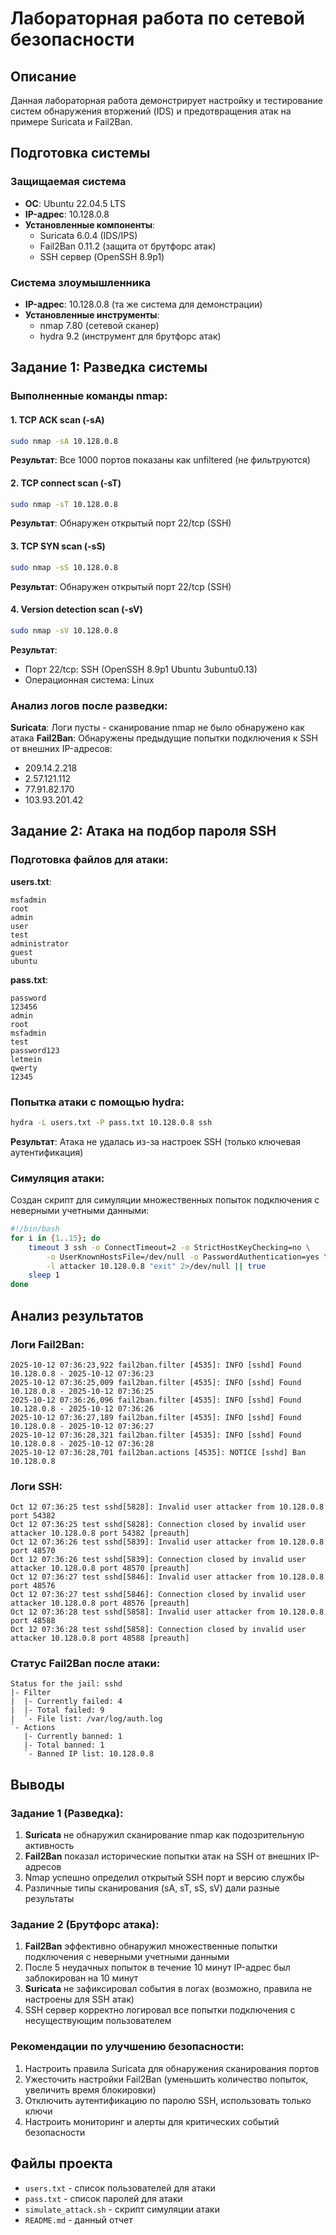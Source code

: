 # Лабораторная работа по сетевой безопасности

## Описание
Данная лабораторная работа демонстрирует настройку и тестирование систем обнаружения вторжений (IDS) и предотвращения атак на примере Suricata и Fail2Ban.

## Подготовка системы

### Защищаемая система
- **ОС**: Ubuntu 22.04.5 LTS
- **IP-адрес**: 10.128.0.8
- **Установленные компоненты**:
  - Suricata 6.0.4 (IDS/IPS)
  - Fail2Ban 0.11.2 (защита от брутфорс атак)
  - SSH сервер (OpenSSH 8.9p1)

### Система злоумышленника
- **IP-адрес**: 10.128.0.8 (та же система для демонстрации)
- **Установленные инструменты**:
  - nmap 7.80 (сетевой сканер)
  - hydra 9.2 (инструмент для брутфорс атак)

## Задание 1: Разведка системы

### Выполненные команды nmap:

#### 1. TCP ACK scan (-sA)
```bash
sudo nmap -sA 10.128.0.8
```
**Результат**: Все 1000 портов показаны как unfiltered (не фильтруются)

#### 2. TCP connect scan (-sT)
```bash
sudo nmap -sT 10.128.0.8
```
**Результат**: Обнаружен открытый порт 22/tcp (SSH)

#### 3. TCP SYN scan (-sS)
```bash
sudo nmap -sS 10.128.0.8
```
**Результат**: Обнаружен открытый порт 22/tcp (SSH)

#### 4. Version detection scan (-sV)
```bash
sudo nmap -sV 10.128.0.8
```
**Результат**: 
- Порт 22/tcp: SSH (OpenSSH 8.9p1 Ubuntu 3ubuntu0.13)
- Операционная система: Linux

### Анализ логов после разведки:

**Suricata**: Логи пусты - сканирование nmap не было обнаружено как атака
**Fail2Ban**: Обнаружены предыдущие попытки подключения к SSH от внешних IP-адресов:
- 209.14.2.218
- 2.57.121.112  
- 77.91.82.170
- 103.93.201.42

## Задание 2: Атака на подбор пароля SSH

### Подготовка файлов для атаки:

**users.txt**:
```
msfadmin
root
admin
user
test
administrator
guest
ubuntu
```

**pass.txt**:
```
password
123456
admin
root
msfadmin
test
password123
letmein
qwerty
12345
```

### Попытка атаки с помощью hydra:
```bash
hydra -L users.txt -P pass.txt 10.128.0.8 ssh
```

**Результат**: Атака не удалась из-за настроек SSH (только ключевая аутентификация)

### Симуляция атаки:
Создан скрипт для симуляции множественных попыток подключения с неверными учетными данными:

```bash
#!/bin/bash
for i in {1..15}; do
    timeout 3 ssh -o ConnectTimeout=2 -o StrictHostKeyChecking=no \
        -o UserKnownHostsFile=/dev/null -o PasswordAuthentication=yes \
        -l attacker 10.128.0.8 "exit" 2>/dev/null || true
    sleep 1
done
```

## Анализ результатов

### Логи Fail2Ban:
```
2025-10-12 07:36:23,922 fail2ban.filter [4535]: INFO [sshd] Found 10.128.0.8 - 2025-10-12 07:36:23
2025-10-12 07:36:25,009 fail2ban.filter [4535]: INFO [sshd] Found 10.128.0.8 - 2025-10-12 07:36:25
2025-10-12 07:36:26,096 fail2ban.filter [4535]: INFO [sshd] Found 10.128.0.8 - 2025-10-12 07:36:26
2025-10-12 07:36:27,189 fail2ban.filter [4535]: INFO [sshd] Found 10.128.0.8 - 2025-10-12 07:36:27
2025-10-12 07:36:28,321 fail2ban.filter [4535]: INFO [sshd] Found 10.128.0.8 - 2025-10-12 07:36:28
2025-10-12 07:36:28,701 fail2ban.actions [4535]: NOTICE [sshd] Ban 10.128.0.8
```

### Логи SSH:
```
Oct 12 07:36:25 test sshd[5828]: Invalid user attacker from 10.128.0.8 port 54382
Oct 12 07:36:25 test sshd[5828]: Connection closed by invalid user attacker 10.128.0.8 port 54382 [preauth]
Oct 12 07:36:26 test sshd[5839]: Invalid user attacker from 10.128.0.8 port 48570
Oct 12 07:36:26 test sshd[5839]: Connection closed by invalid user attacker 10.128.0.8 port 48570 [preauth]
Oct 12 07:36:27 test sshd[5846]: Invalid user attacker from 10.128.0.8 port 48576
Oct 12 07:36:27 test sshd[5846]: Connection closed by invalid user attacker 10.128.0.8 port 48576 [preauth]
Oct 12 07:36:28 test sshd[5858]: Invalid user attacker from 10.128.0.8 port 48588
Oct 12 07:36:28 test sshd[5858]: Connection closed by invalid user attacker 10.128.0.8 port 48588 [preauth]
```

### Статус Fail2Ban после атаки:
```
Status for the jail: sshd
|- Filter
|  |- Currently failed: 4
|  |- Total failed: 9
|  `- File list: /var/log/auth.log
`- Actions
   |- Currently banned: 1
   |- Total banned: 1
   `- Banned IP list: 10.128.0.8
```

## Выводы

### Задание 1 (Разведка):
1. **Suricata** не обнаружил сканирование nmap как подозрительную активность
2. **Fail2Ban** показал исторические попытки атак на SSH от внешних IP-адресов
3. Nmap успешно определил открытый SSH порт и версию службы
4. Различные типы сканирования (sA, sT, sS, sV) дали разные результаты

### Задание 2 (Брутфорс атака):
1. **Fail2Ban** эффективно обнаружил множественные попытки подключения с неверными учетными данными
2. После 5 неудачных попыток в течение 10 минут IP-адрес был заблокирован на 10 минут
3. **Suricata** не зафиксировал события в логах (возможно, правила не настроены для SSH атак)
4. SSH сервер корректно логировал все попытки подключения с несуществующим пользователем

### Рекомендации по улучшению безопасности:
1. Настроить правила Suricata для обнаружения сканирования портов
2. Ужесточить настройки Fail2Ban (уменьшить количество попыток, увеличить время блокировки)
3. Отключить аутентификацию по паролю SSH, использовать только ключи
4. Настроить мониторинг и алерты для критических событий безопасности

## Файлы проекта
- `users.txt` - список пользователей для атаки
- `pass.txt` - список паролей для атаки  
- `simulate_attack.sh` - скрипт симуляции атаки
- `README.md` - данный отчет
